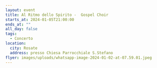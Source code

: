 ```yaml
---
layout: event
title: Al Ritmo dello Spirito -  Gospel Choir
starts_at: 2024-01-05T21:00:00
ends_at: ""
all_day: false
tags:
  - Concerto
location:
  city: Rosate
  address: presso Chiesa Parrocchiale S.Stefano
flyer: images/uploads/whatsapp-image-2024-01-02-at-07.59.01.jpeg
---
```

